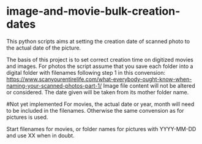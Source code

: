 # image-and-movie-bulk-creation-dates
This python scripts aims at setting the creation date of scanned photo to the actual date of the picture.

The basis of this project is to set correct creation time on digitized movies and images. 
For photos the script assume that you save each folder into a digital folder with filenames following step 1 in this convension: 
https://www.scanyourentirelife.com/what-everybody-ought-know-when-naming-your-scanned-photos-part-1/
Image file content will not be altered or considered. The date given will be taken from its mother folder name. 

#Not yet implemented
For movies, the actual date or year, month will need to be included in the filenames. 
Otherwise the same convension as for pictures is used. 

Start filenames for movies, or folder names for pictures with YYYY-MM-DD and use XX when in doubt.
